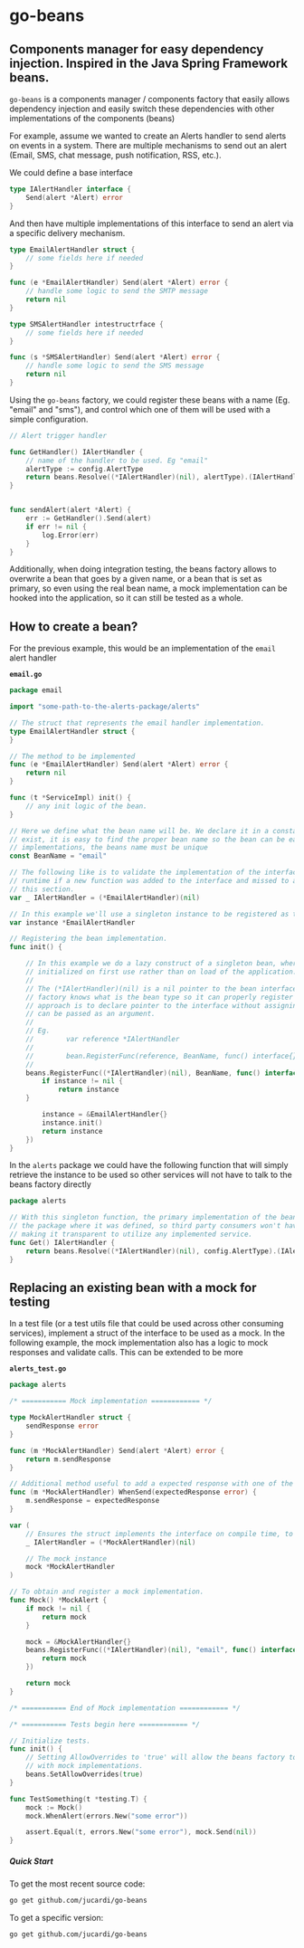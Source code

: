 # go-beans
## Components manager for easy dependency injection. Inspired in the Java Spring Framework beans.

`go-beans` is a components manager / components factory that easily allows dependency injection and easily switch these dependencies with other implementations of the components (beans)

For example, assume we wanted to create an Alerts handler to send alerts on events in a system. There are multiple mechanisms to send out an alert (Email, SMS, chat message, push notification, RSS, etc.).

We could define a base interface

```Go
type IAlertHandler interface {
    Send(alert *Alert) error
}
```

And then have multiple implementations of this interface to send an alert via a specific delivery mechanism.

```Go
type EmailAlertHandler struct {
    // some fields here if needed
}

func (e *EmailAlertHandler) Send(alert *Alert) error {
    // handle some logic to send the SMTP message
    return nil
}
```


```Go
type SMSAlertHandler intestructrface {
    // some fields here if needed
}

func (s *SMSAlertHandler) Send(alert *Alert) error {
    // handle some logic to send the SMS message
    return nil
}
```

Using the `go-beans` factory, we could register these beans with a name (Eg. "email" and "sms"), and control which one of them will be used with a simple configuration.

```Go
// Alert trigger handler

func GetHandler() IAlertHandler {
    // name of the handler to be used. Eg "email"
    alertType := config.AlertType
    return beans.Resolve((*IAlertHandler)(nil), alertType).(IAlertHandler)
}


func sendAlert(alert *Alert) {
    err := GetHandler().Send(alert)
    if err != nil {
        log.Error(err)
    }
}
```

Additionally, when doing integration testing, the beans factory allows to overwrite a bean that goes by a given name, or a bean that is set as primary, so even using the real bean name, a mock implementation can be hooked into the application, so it can still be tested as a whole.

## How to create a bean?

For the previous example, this would be an implementation of the `email` alert handler

**`email.go`**
```Go
package email

import "some-path-to-the-alerts-package/alerts"

// The struct that represents the email handler implementation.
type EmailAlertHandler struct {
}

// The method to be implemented
func (e *EmailAlertHandler) Send(alert *Alert) error {
    return nil
}

func (t *ServiceImpl) init() {
    // any init logic of the bean.
}

// Here we define what the bean name will be. We declare it in a constant, so if multiple implementations
// exist, it is easy to find the proper bean name so the bean can be easily retrieved. If doing multiple
// implementations, the beans name must be unique
const BeanName = "email"

// The following like is to validate the implementation of the interface on build, so it do not fail in
// runtime if a new function was added to the interface and missed to add the implementation in
// this section.
var _ IAlertHandler = (*EmailAlertHandler)(nil)

// In this example we'll use a singleton instance to be registered as the bean.
var instance *EmailAlertHandler

// Registering the bean implementation.
func init() {

    // In this example we do a lazy construct of a singleton bean, where the singleton will be
    // initialized on first use rather than on load of the application.
    //
    // The (*IAlertHandler)(nil) is a nil pointer to the bean interface. It is required so the
    // factory knows what is the bean type so it can properly register it. An alternative to this
    // approach is to declare pointer to the interface without assigning any value to it, so it
    // can be passed as an argument.
    //
    // Eg.
    //        var reference *IAlertHandler
    //
    //        bean.RegisterFunc(reference, BeanName, func() interface{}) {
    //
    beans.RegisterFunc((*IAlertHandler)(nil), BeanName, func() interface{} {
        if instance != nil {
            return instance
    }

        instance = &EmailAlertHandler{}
        instance.init()
        return instance
    })
}
```

In the `alerts` package we could have the following function that will simply retrieve the instance to be used
so other services will not have to talk to the beans factory directly
```Go
package alerts

// With this singleton function, the primary implementation of the bean can be accessed directly from
// the package where it was defined, so third party consumers won't have to import the bean package,
// making it transparent to utilize any implemented service.
func Get() IAlertHandler {
    return beans.Resolve((*IAlertHandler)(nil), config.AlertType).(IAlertHandler)
}
```

## Replacing an existing bean with a mock for testing

In a test file (or a test utils file that could be used across other consuming services), implement a struct
of the interface to be used as a mock. In the following example, the mock implementation also has a logic to mock responses and validate calls. This can be extended to be more

**`alerts_test.go`**
```Go
package alerts

/* =========== Mock implementation ============ */

type MockAlertHandler struct {
    sendResponse error
}

func (m *MockAlertHandler) Send(alert *Alert) error {
    return m.sendResponse
}

// Additional method useful to add a expected response with one of the interface methods are called
func (m *MockAlertHandler) WhenSend(expectedResponse error) {
    m.sendResponse = expectedResponse
}

var (
    // Ensures the struct implements the interface on compile time, to prevent failures in runtime
    _ IAlertHandler = (*MockAlertHandler)(nil)

    // The mock instance
    mock *MockAlertHandler
)

// To obtain and register a mock implementation.
func Mock() *MockAlert {
    if mock != nil {
        return mock
    }

    mock = &MockAlertHandler{}
    beans.RegisterFunc((*IAlertHandler)(nil), "email", func() interface{} {
        return mock
    })

	return mock
}

/* =========== End of Mock implementation ============ */

/* =========== Tests begin here ============ */

// Initialize tests.
func init() {
    // Setting AllowOverrides to 'true' will allow the beans factory to replace existing beans
    // with mock implementations.
    beans.SetAllowOverrides(true)
}

func TestSomething(t *testing.T) {
    mock := Mock()
    mock.WhenAlert(errors.New("some error"))

    assert.Equal(t, errors.New("some error"), mock.Send(nil))
}
```

##### Quick Start

To get the most recent source code:

```bash
go get github.com/jucardi/go-beans
```

To get a specific version:

```bash
go get github.com/jucardi/go-beans